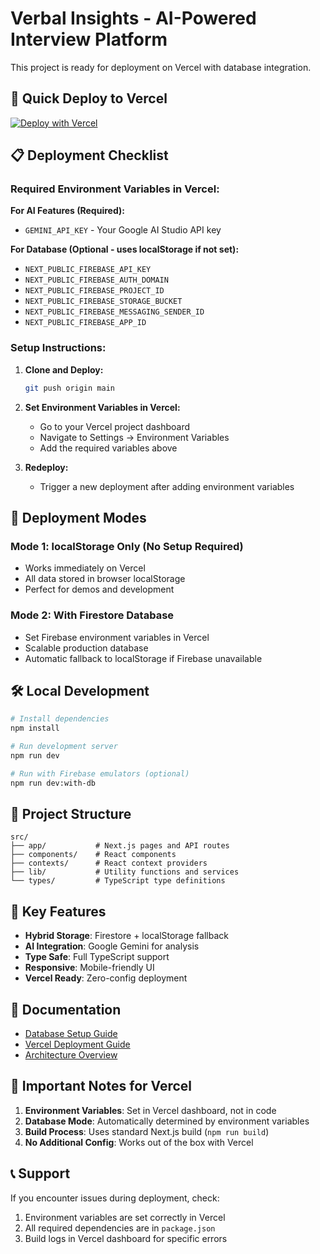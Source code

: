 # Verbal Insights - AI-Powered Interview Platform

This project is ready for deployment on Vercel with database integration.

## 🚀 Quick Deploy to Vercel

[![Deploy with Vercel](https://vercel.com/button)](https://vercel.com/new)

## 📋 Deployment Checklist

### Required Environment Variables in Vercel:

**For AI Features (Required):**
- `GEMINI_API_KEY` - Your Google AI Studio API key

**For Database (Optional - uses localStorage if not set):**
- `NEXT_PUBLIC_FIREBASE_API_KEY`
- `NEXT_PUBLIC_FIREBASE_AUTH_DOMAIN`
- `NEXT_PUBLIC_FIREBASE_PROJECT_ID`
- `NEXT_PUBLIC_FIREBASE_STORAGE_BUCKET`
- `NEXT_PUBLIC_FIREBASE_MESSAGING_SENDER_ID`
- `NEXT_PUBLIC_FIREBASE_APP_ID`

### Setup Instructions:

1. **Clone and Deploy:**
   ```bash
   git push origin main
   ```
   
2. **Set Environment Variables in Vercel:**
   - Go to your Vercel project dashboard
   - Navigate to Settings → Environment Variables
   - Add the required variables above
   
3. **Redeploy:**
   - Trigger a new deployment after adding environment variables

## 🔄 Deployment Modes

### Mode 1: localStorage Only (No Setup Required)
- Works immediately on Vercel
- All data stored in browser localStorage
- Perfect for demos and development

### Mode 2: With Firestore Database
- Set Firebase environment variables in Vercel
- Scalable production database
- Automatic fallback to localStorage if Firebase unavailable

## 🛠️ Local Development

```bash
# Install dependencies
npm install

# Run development server
npm run dev

# Run with Firebase emulators (optional)
npm run dev:with-db
```

## 📁 Project Structure

```
src/
├── app/           # Next.js pages and API routes
├── components/    # React components
├── contexts/      # React context providers
├── lib/           # Utility functions and services
└── types/         # TypeScript type definitions
```

## 🔧 Key Features

- **Hybrid Storage**: Firestore + localStorage fallback
- **AI Integration**: Google Gemini for analysis
- **Type Safe**: Full TypeScript support
- **Responsive**: Mobile-friendly UI
- **Vercel Ready**: Zero-config deployment

## 📖 Documentation

- [Database Setup Guide](./DATABASE_SETUP.md)
- [Vercel Deployment Guide](./VERCEL_DEPLOYMENT.md)
- [Architecture Overview](./docs/ARCHITECTURE.md)

## 🚨 Important Notes for Vercel

1. **Environment Variables**: Set in Vercel dashboard, not in code
2. **Database Mode**: Automatically determined by environment variables
3. **Build Process**: Uses standard Next.js build (`npm run build`)
4. **No Additional Config**: Works out of the box with Vercel

## 📞 Support

If you encounter issues during deployment, check:
1. Environment variables are set correctly in Vercel
2. All required dependencies are in `package.json`
3. Build logs in Vercel dashboard for specific errors

